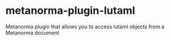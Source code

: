 # metanorma-plugin-lutaml
Metanorma plugin that allows you to access lutaml objects from a Metanorma document
